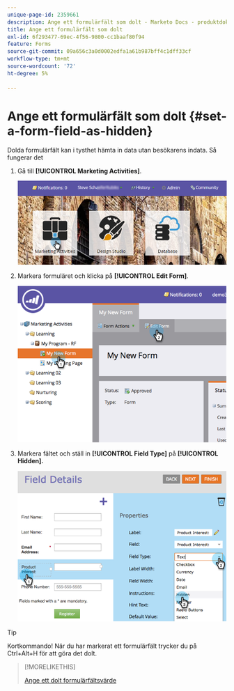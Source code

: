 ```yaml
---
unique-page-id: 2359661
description: Ange ett formulärfält som dolt - Marketo Docs - produktdokumentation
title: Ange ett formulärfält som dolt
exl-id: 6f293477-69ec-4f56-9800-cc1baaf80f94
feature: Forms
source-git-commit: 09a656c3a0d0002edfa1a61b987bff4c1dff33cf
workflow-type: tm+mt
source-wordcount: '72'
ht-degree: 5%

---
```


# Ange ett formulärfält som dolt {#set-a-form-field-as-hidden}

Dolda formulärfält kan i tysthet hämta in data utan besökarens indata. Så fungerar det

1. Gå till **[!UICONTROL Marketing Activities]**.

   ![](assets/login-marketing-activities-3.png)

1. Markera formuläret och klicka på **[!UICONTROL Edit Form]**.

   ![](assets/image2014-9-15-12-3a58-3a47.png)

1. Markera fältet och ställ in **[!UICONTROL Field Type]** på **[!UICONTROL Hidden].**

   ![](assets/image2014-9-15-12-3a58-3a56.png)

>[!TIP]
>
>Kortkommando! När du har markerat ett formulärfält trycker du på Ctrl+Alt+H för att göra det dolt.

>[!MORELIKETHIS]
>
>[Ange ett dolt formulärfältsvärde](/help/marketo/product-docs/demand-generation/forms/form-fields/set-a-hidden-form-field-value.md)
